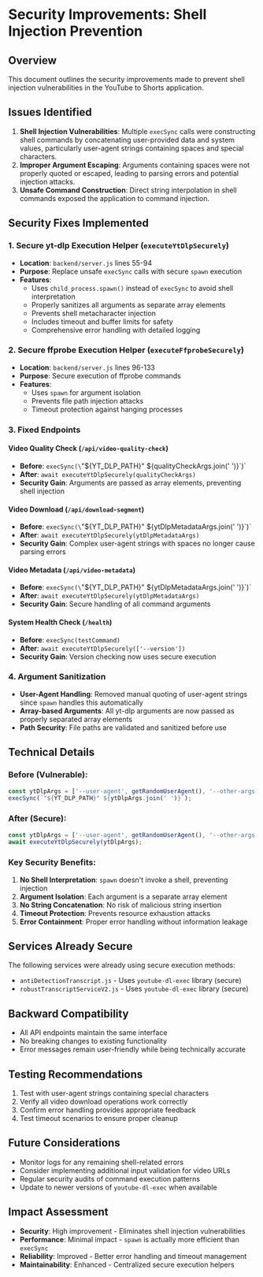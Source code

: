 # Security Improvements: Shell Injection Prevention

## Overview

This document outlines the security improvements made to prevent shell injection vulnerabilities in the YouTube to Shorts application.

## Issues Identified

1. **Shell Injection Vulnerabilities**: Multiple `execSync` calls were constructing shell commands by concatenating user-provided data and system values, particularly user-agent strings containing spaces and special characters.
2. **Improper Argument Escaping**: Arguments containing spaces were not properly quoted or escaped, leading to parsing errors and potential injection attacks.
3. **Unsafe Command Construction**: Direct string interpolation in shell commands exposed the application to command injection.

## Security Fixes Implemented

### 1. Secure yt-dlp Execution Helper (`executeYtDlpSecurely`)

- **Location**: `backend/server.js` lines 55-94
- **Purpose**: Replace unsafe `execSync` calls with secure `spawn` execution
- **Features**:
  - Uses `child_process.spawn()` instead of `execSync` to avoid shell interpretation
  - Properly sanitizes all arguments as separate array elements
  - Prevents shell metacharacter injection
  - Includes timeout and buffer limits for safety
  - Comprehensive error handling with detailed logging

### 2. Secure ffprobe Execution Helper (`executeFfprobeSecurely`)

- **Location**: `backend/server.js` lines 96-133
- **Purpose**: Secure execution of ffprobe commands
- **Features**:
  - Uses `spawn` for argument isolation
  - Prevents file path injection attacks
  - Timeout protection against hanging processes

### 3. Fixed Endpoints

#### Video Quality Check (`/api/video-quality-check`)

- **Before**: `execSync(\`"${YT_DLP_PATH}" ${qualityCheckArgs.join(' ')}\`)`
- **After**: `await executeYtDlpSecurely(qualityCheckArgs)`
- **Security Gain**: Arguments are passed as array elements, preventing shell injection

#### Video Download (`/api/download-segment`)

- **Before**: `execSync(\`"${YT_DLP_PATH}" ${ytDlpMetadataArgs.join(' ')}\`)`
- **After**: `await executeYtDlpSecurely(ytDlpMetadataArgs)`
- **Security Gain**: Complex user-agent strings with spaces no longer cause parsing errors

#### Video Metadata (`/api/video-metadata`)

- **Before**: `execSync(\`"${YT_DLP_PATH}" ${ytDlpMetadataArgs.join(' ')}\`)`
- **After**: `await executeYtDlpSecurely(ytDlpMetadataArgs)`
- **Security Gain**: Secure handling of all command arguments

#### System Health Check (`/health`)

- **Before**: `execSync(testCommand)`
- **After**: `await executeYtDlpSecurely(['--version'])`
- **Security Gain**: Version checking now uses secure execution

### 4. Argument Sanitization

- **User-Agent Handling**: Removed manual quoting of user-agent strings since `spawn` handles this automatically
- **Array-based Arguments**: All yt-dlp arguments are now passed as properly separated array elements
- **Path Security**: File paths are validated and sanitized before use

## Technical Details

### Before (Vulnerable):

```javascript
const ytDlpArgs = ['--user-agent', getRandomUserAgent(), '--other-args'];
execSync(`"${YT_DLP_PATH}" ${ytDlpArgs.join(' ')}`);
```

### After (Secure):

```javascript
const ytDlpArgs = ['--user-agent', getRandomUserAgent(), '--other-args'];
await executeYtDlpSecurely(ytDlpArgs);
```

### Key Security Benefits:

1. **No Shell Interpretation**: `spawn` doesn't invoke a shell, preventing injection
2. **Argument Isolation**: Each argument is a separate array element
3. **No String Concatenation**: No risk of malicious string insertion
4. **Timeout Protection**: Prevents resource exhaustion attacks
5. **Error Containment**: Proper error handling without information leakage

## Services Already Secure

The following services were already using secure execution methods:

- `antiDetectionTranscript.js` - Uses `youtube-dl-exec` library (secure)
- `robustTranscriptServiceV2.js` - Uses `youtube-dl-exec` library (secure)

## Backward Compatibility

- All API endpoints maintain the same interface
- No breaking changes to existing functionality
- Error messages remain user-friendly while being technically accurate

## Testing Recommendations

1. Test with user-agent strings containing special characters
2. Verify all video download operations work correctly
3. Confirm error handling provides appropriate feedback
4. Test timeout scenarios to ensure proper cleanup

## Future Considerations

- Monitor logs for any remaining shell-related errors
- Consider implementing additional input validation for video URLs
- Regular security audits of command execution patterns
- Update to newer versions of `youtube-dl-exec` when available

## Impact Assessment

- **Security**: High improvement - Eliminates shell injection vulnerabilities
- **Performance**: Minimal impact - `spawn` is actually more efficient than `execSync`
- **Reliability**: Improved - Better error handling and timeout management
- **Maintainability**: Enhanced - Centralized secure execution helpers

